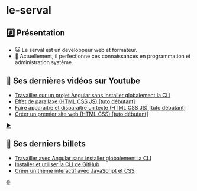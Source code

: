 # le-serval

## #️⃣ Présentation

- 😺 Le serval est un developpeur web et formateur.
- 📌 Actuellement, il perfectionne ces connaissances en programmation et administration système.

## 🎦 Ses dernières vidéos sur Youtube

<!-- YOUTUBE:START -->
- [Travailler sur un projet Angular sans installer globalement la CLI](https://www.youtube.com/watch?v=TngPLbEPN-4)
- [Effet de parallaxe &lpar;HTML CSS JS&rpar; [tuto débutant]](https://www.youtube.com/watch?v=IR50hGqkZhA)
- [Faire apparaitre et disparaitre un texte &lpar;HTML CSS JS&rpar; [tuto débutant]](https://www.youtube.com/watch?v=w95sFmNZkEA)
- [Créer un premier site web &lpar;HTML CSS&rpar; [tuto débutant]](https://www.youtube.com/watch?v=fPizzKwahr4)
<!-- YOUTUBE:END -->

[▶️](https://www.youtube.com/@le-wiki-du-serval)

## 📝 Ses derniers billets

<!-- BLOG-POST-LIST:START -->
- [Travailler avec Angular sans installer globalement la CLI](https://wiki.serval-informatique.fr/blog/angular-cli-non-global)
- [Installer et utiliser la CLI de GitHub](https://wiki.serval-informatique.fr/blog/github-cli)
- [Créer un thème interactif avec JavaScript et CSS](https://wiki.serval-informatique.fr/blog/mode-sombre-css-js)
<!-- BLOG-POST-LIST:END -->

[🌐](https://wiki.serval-informatique.fr/)
